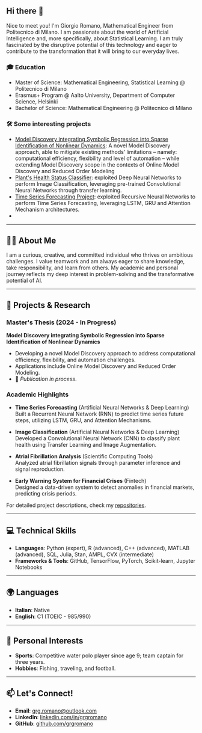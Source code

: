 ## Hi there 👋

Nice to meet you! I'm Giorgio Romano, Mathematical Engineer from Politecnico di Milano. I am passionate about the world of Artificial Intelligence and, more specifically, about Statistical Learning. I am truly fascinated by the disruptive potential of this technology and eager to contribute to the transformation that it will bring to our everyday lives.

### 🎓 Education
- Master of Science: Mathematical Engineering, Statistical Learning @ Politecnico di Milano
- Erasmus+ Program @ Aalto University, Department of Computer Science, Helsinki
- Bachelor of Science: Mathematical Engineering @ Politecnico di Milano

### 🛠️ Some interesting projects
- [Model Discovery integrating Symbolic Regression into Sparse Identification of Nonlinear Dynamics](https://github.com/grgromano/MD-Loop): A novel Model Discovery approach, able to mitigate existing methods’ limitations – namely: computational efficiency, flexibility and level of automation – while extending Model Discovery scope in the contexts of Online Model Discovery and Reduced Order Modeling
- [Plant's Health Status Classifier](https://github.com/grgromano/image-classifier): exploited Deep Neural Networks to perform Image Classification, leveraging pre-trained Convolutional Neural Networks through transfer learning. 
- [Time Series Forecasting Project](https://github.com/grgromano/timeseries-forecasting): exploited Recursive Neural Networks to perform Time Series Forecasting, leveraging LSTM, GRU and Attention Mechanism architectures.
- 



---

## 👨‍💻 About Me
I am a curious, creative, and committed individual who thrives on ambitious challenges. I value teamwork and am always eager to share knowledge, take responsibility, and learn from others. My academic and personal journey reflects my deep interest in problem-solving and the transformative potential of AI.

---

## 🚀 Projects & Research
### Master's Thesis (2024 - In Progress)
**Model Discovery integrating Symbolic Regression into Sparse Identification of Nonlinear Dynamics**  
- Developing a novel Model Discovery approach to address computational efficiency, flexibility, and automation challenges.  
- Applications include Online Model Discovery and Reduced Order Modeling.  
- 📝 *Publication in process*.

### Academic Highlights
- **Time Series Forecasting** (Artificial Neural Networks & Deep Learning)  
  Built a Recurrent Neural Network (RNN) to predict time series future steps, utilizing LSTM, GRU, and Attention Mechanisms.

- **Image Classification** (Artificial Neural Networks & Deep Learning)  
  Developed a Convolutional Neural Network (CNN) to classify plant health using Transfer Learning and Image Augmentation.

- **Atrial Fibrillation Analysis** (Scientific Computing Tools)  
  Analyzed atrial fibrillation signals through parameter inference and signal reproduction.

- **Early Warning System for Financial Crises** (Fintech)  
  Designed a data-driven system to detect anomalies in financial markets, predicting crisis periods.

For detailed project descriptions, check my [repositories](https://github.com/grgromano).

---

## 💻 Technical Skills
- **Languages**: Python (expert), R (advanced), C++ (advanced), MATLAB (advanced), SQL, Julia, Stan, AMPL, CVX (intermediate)
- **Frameworks & Tools**: GitHub, TensorFlow, PyTorch, Scikit-learn, Jupyter Notebooks

---

## 🌍 Languages
- **Italian**: Native  
- **English**: C1 (TOEIC - 985/990)  

---

## 🌟 Personal Interests
- **Sports**: Competitive water polo player since age 9; team captain for three years.  
- **Hobbies**: Fishing, traveling, and football.  

---

## 📫 Let's Connect!
- **Email**: [grg.romano@outlook.com](mailto:grg.romano@outlook.com)  
- **LinkedIn**: [linkedin.com/in/grgromano](https://www.linkedin.com/in/grgromano/)  
- **GitHub**: [github.com/grgromano](https://github.com/grgromano)  



<!--
**grgromano/grgromano** is a ✨ _special_ ✨ repository because its `README.md` (this file) appears on your GitHub profile.

Here are some ideas to get you started:

- 🔭 I’m currently working on ...
- 🌱 I’m currently learning ...
- 👯 I’m looking to collaborate on ...
- 🤔 I’m looking for help with ...
- 💬 Ask me about ...
- 📫 How to reach me: ...
- 😄 Pronouns: ...
- ⚡ Fun fact: ...
-->
